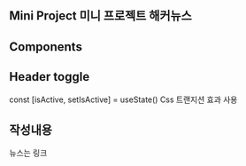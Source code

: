 ## Mini Project 미니 프로젝트 해커뉴스

## Components

## Header toggle

const [isActive, setIsActive] = useState()
Css 트랜지션 효과 사용


## 작성내용
뉴스는 링크


